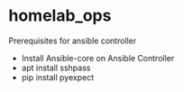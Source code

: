 # homelab_ops


Prerequisites for ansible controller
- Install Ansible-core on Ansible Controller
- apt install sshpass
- pip install pyexpect
